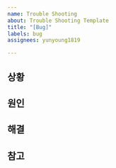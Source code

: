 ```yaml
---
name: Trouble Shooting
about: Trouble Shooting Template
title: "[Bug]"
labels: bug
assignees: yunyoung1819

---
```


## 상황

## 원인

## 해결

## 참고
